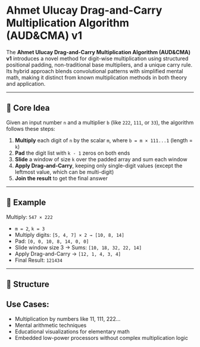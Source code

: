 # Ahmet Ulucay Drag-and-Carry Multiplication Algorithm (AUD&CMA) v1

The **Ahmet Ulucay Drag-and-Carry Multiplication Algorithm (AUD&CMA) v1** introduces a novel method for digit-wise multiplication using structured positional padding, non-traditional base multipliers, and a unique carry rule. Its hybrid approach blends convolutional patterns with simplified mental math, making it distinct from known multiplication methods in both theory and application.

---

## 🔢 Core Idea

Given an input number `n` and a multiplier `b` (like `222`, `111`, or `33`), the algorithm follows these steps:

1. **Multiply** each digit of `n` by the scalar `m`, where `b = m × 111...1` (length = `k`)
2. **Pad** the digit list with `k - 1` zeros on both ends
3. **Slide** a window of size `k` over the padded array and sum each window
4. **Apply Drag-and-Carry**, keeping only single-digit values (except the leftmost value, which can be multi-digit)
5. **Join the result** to get the final answer

---

## 📘 Example

Multiply: `547 × 222`

- `m = 2`, `k = 3`
- Multiply digits: `[5, 4, 7] × 2 → [10, 8, 14]`
- Pad: `[0, 0, 10, 8, 14, 0, 0]`
- Slide window size 3 → Sums: `[10, 18, 32, 22, 14]`
- Apply Drag-and-Carry → `[12, 1, 4, 3, 4]`
- Final Result: `121434`

---

## 📂 Structure



## Use Cases:

- Multiplication by numbers like 11, 111, 222...
- Mental arithmetic techniques
- Educational visualizations for elementary math
- Embedded low-power processors without complex multiplication logic
